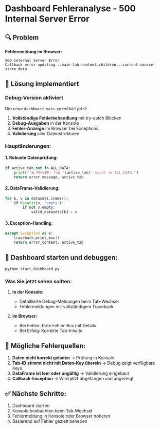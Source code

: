 # Dashboard Fehleranalyse - 500 Internal Server Error

## 🔍 Problem
**Fehlermeldung im Browser:**
```
500 Internal Server Error
Callback error updating ..main-tab-content.children...current-source-store.data..
```

## 🎯 Lösung implementiert

### Debug-Version aktiviert
Die neue `dashboard_main.py` enthält jetzt:

1. **Vollständige Fehlerbehandlung** mit try-catch Blöcken
2. **Debug-Ausgaben** in der Konsole
3. **Fehler-Anzeige** im Browser bei Exceptions
4. **Validierung** aller Datenstrukturen

### Hauptänderungen:

#### 1. Robuste Datenprüfung:
```python
if active_tab not in ALL_DATA:
    print(f"❌ FEHLER: Tab '{active_tab}' nicht in ALL_DATA!")
    return error_message, active_tab
```

#### 2. DataFrame-Validierung:
```python
for k, v in datasets.items():
    if hasattr(v, 'empty'):
        if not v.empty:
            valid_datasets[k] = v
```

#### 3. Exception-Handling:
```python
except Exception as e:
    traceback.print_exc()
    return error_content, active_tab
```

## 🚀 Dashboard starten und debuggen:

```bash
python start_dashboard.py
```

### Was Sie jetzt sehen sollten:

1. **In der Konsole:**
   - Detaillierte Debug-Meldungen beim Tab-Wechsel
   - Fehlermeldungen mit vollständigem Traceback

2. **Im Browser:**
   - Bei Fehler: Rote Fehler-Box mit Details
   - Bei Erfolg: Korrekte Tab-Inhalte

## 📝 Mögliche Fehlerquellen:

1. **Daten nicht korrekt geladen** → Prüfung in Konsole
2. **Tab-ID stimmt nicht mit Daten-Key überein** → Debug zeigt verfügbare Keys
3. **DataFrame ist leer oder ungültig** → Validierung eingebaut
4. **Callback-Exception** → Wird jetzt abgefangen und angezeigt

## ✅ Nächste Schritte:

1. Dashboard starten
2. Konsole beobachten beim Tab-Wechsel
3. Fehlermeldung in Konsole oder Browser notieren
4. Basierend auf Fehler gezielt beheben